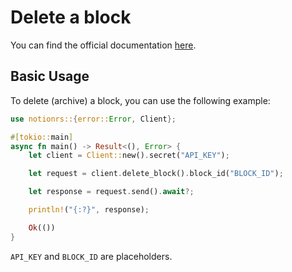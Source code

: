 # Delete a block

You can find the official documentation [here](https://developers.notion.com/reference/delete-a-block).

## Basic Usage

To delete (archive) a block, you can use the following example:

```rs
use notionrs::{error::Error, Client};

#[tokio::main]
async fn main() -> Result<(), Error> {
    let client = Client::new().secret("API_KEY");

    let request = client.delete_block().block_id("BLOCK_ID");

    let response = request.send().await?;

    println!("{:?}", response);

    Ok(())
}
```

`API_KEY` and `BLOCK_ID` are placeholders.
